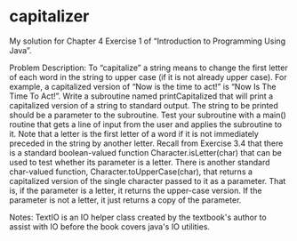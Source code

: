 # capitalizer

My solution for Chapter 4 Exercise 1 of “Introduction to Programming Using Java”.

Problem Description:
To “capitalize” a string means to change the first letter of each word in the string to upper
case (if it is not already upper case). For example, a capitalized version of “Now is the time
to act!” is “Now Is The Time To Act!”. Write a subroutine named printCapitalized
that will print a capitalized version of a string to standard output. The string to be printed
should be a parameter to the subroutine. Test your subroutine with a main() routine that
gets a line of input from the user and applies the subroutine to it.
Note that a letter is the first letter of a word if it is not immediately preceded in the
string by another letter. Recall from Exercise 3.4 that there is a standard boolean-valued
function Character.isLetter(char) that can be used to test whether its parameter is a
letter. There is another standard char-valued function, Character.toUpperCase(char),
that returns a capitalized version of the single character passed to it as a parameter. That
is, if the parameter is a letter, it returns the upper-case version. If the parameter is not a
letter, it just returns a copy of the parameter.

Notes: TextIO is an IO helper class created by the textbook's author to assist with IO before the book covers java's IO utilities.
